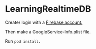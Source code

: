 # LearningRealtimeDB

Create/ login with a [Firebase account.](https://firebase.google.com)

Then make a GoogleService-Info.plist file.

Run `pod install.`
